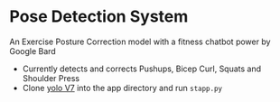 # Pose Detection System
 An Exercise Posture Correction model with a fitness chatbot power by Google Bard

- Currently detects and corrects Pushups, Bicep Curl, Squats and Shoulder Press 
- Clone [yolo V7](https://github.com/WongKinYiu/yolov7) into the app directory and run `stapp.py`
